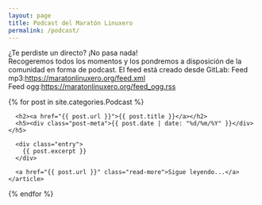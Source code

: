 ```yaml
---
layout: page
title: Podcast del Maratón Linuxero
permalink: /podcast/
---
```


¿Te perdiste un directo? ¡No pasa nada!  
Recogeremos todos los momentos y los pondremos a disposición de la comunidad en forma de podcast.
El feed está creado desde GitLab: 
Feed mp3:<https://maratonlinuxero.org/feed.xml>  
Feed ogg:<https://maratonlinuxero.org/feed_ogg.rss>



  <div class="posts">
  {% for post in site.categories.Podcast %}
    <article class="post">

      <h2><a href="{{ post.url }}">{{ post.title }}</a></h2>
      <h5><div class="post-meta">{{ post.date | date: "%d/%m/%Y" }}</div></h5>

      <div class="entry">
        {{ post.excerpt }}
      </div>

      <a href="{{ post.url }}" class="read-more">Sigue leyendo...</a>
    </article>
  {% endfor %}
</div>
